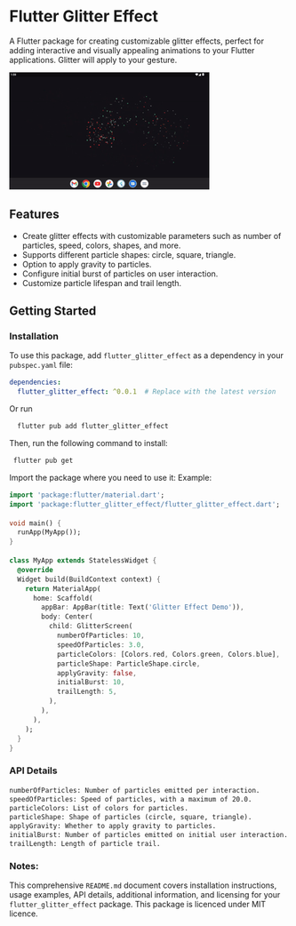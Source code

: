 # Flutter Glitter Effect

A Flutter package for creating customizable glitter effects, perfect for adding interactive and visually appealing animations to your Flutter applications. Glitter will apply to your gesture.

![Flutter Glitter Effect Demo](https://raw.githubusercontent.com/sharmark9931/flutter_glitter_effect/main/flutter_glitter_effect.gif)

## Features

- Create glitter effects with customizable parameters such as number of particles, speed, colors, shapes, and more.
- Supports different particle shapes: circle, square, triangle.
- Option to apply gravity to particles.
- Configure initial burst of particles on user interaction.
- Customize particle lifespan and trail length.

## Getting Started

### Installation
To use this package, add `flutter_glitter_effect` as a dependency in your `pubspec.yaml` file:
```yaml
dependencies:
  flutter_glitter_effect: ^0.0.1  # Replace with the latest version
```
Or run
```bash
  flutter pub add flutter_glitter_effect
```

Then, run the following command to install:
```bash
 flutter pub get
```
Import the package where you need to use it:
Example:
```dart
import 'package:flutter/material.dart';
import 'package:flutter_glitter_effect/flutter_glitter_effect.dart';

void main() {
  runApp(MyApp());
}

class MyApp extends StatelessWidget {
  @override
  Widget build(BuildContext context) {
    return MaterialApp(
      home: Scaffold(
        appBar: AppBar(title: Text('Glitter Effect Demo')),
        body: Center(
          child: GlitterScreen(
            numberOfParticles: 10,
            speedOfParticles: 3.0,
            particleColors: [Colors.red, Colors.green, Colors.blue],
            particleShape: ParticleShape.circle,
            applyGravity: false,
            initialBurst: 10,
            trailLength: 5,
          ),
        ),
      ),
    );
  }
}
```

### API Details
```
numberOfParticles: Number of particles emitted per interaction.
speedOfParticles: Speed of particles, with a maximum of 20.0.
particleColors: List of colors for particles.
particleShape: Shape of particles (circle, square, triangle).
applyGravity: Whether to apply gravity to particles.
initialBurst: Number of particles emitted on initial user interaction.
trailLength: Length of particle trail.
```

### Notes:

This comprehensive `README.md` document covers installation instructions, usage examples, API details, additional information, and licensing for your `flutter_glitter_effect` package. This package is licenced under MIT licence.
